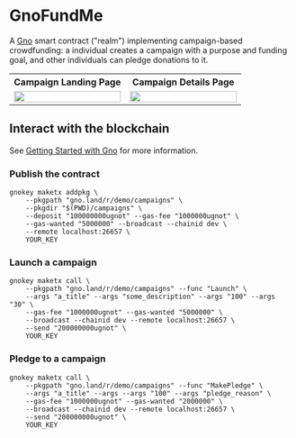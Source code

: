 # GnoFundMe

A [Gno][1] smart contract ("realm") implementing campaign-based crowdfunding:
a individual creates a campaign with a purpose and funding goal, and other 
individuals can pledge donations to it.

<table>
    <tr>
        <th>Campaign Landing Page</th>
        <th>Campaign Details Page</th>
    </tr>
    <tr>
        <td width="50%">
            <a href="https://github.com/jdkato/gnofundme/assets/8785025/75b30313-2ada-4c27-9bed-ed16fd12ab65">
                <img src="https://github.com/jdkato/gnofundme/assets/8785025/75b30313-2ada-4c27-9bed-ed16fd12ab65" width="100%">
            </a>
        </td>
        <td width="50%">
            <a href="https://github.com/jdkato/gnofundme/assets/8785025/cde6a801-33af-45df-b286-517b0f1f9748">
                <img src="https://github.com/jdkato/gnofundme/assets/8785025/cde6a801-33af-45df-b286-517b0f1f9748" width="100%">
            </a>
        </td>
    </tr>
</table>

## Interact with the blockchain

See [Getting Started with Gno][2] for more information.

### Publish the contract

```shell
gnokey maketx addpkg \
    --pkgpath "gno.land/r/demo/campaigns" \
    --pkgdir "$(PWD)/campaigns" \
    --deposit "100000000ugnot" --gas-fee "1000000ugnot" \
    --gas-wanted "5000000" --broadcast --chainid dev \
    --remote localhost:26657 \
    YOUR_KEY
```

### Launch a campaign

```shell
gnokey maketx call \
    --pkgpath "gno.land/r/demo/campaigns" --func "Launch" \
    --args "a_title" --args "some_description" --args "100" --args "30" \
    --gas-fee "1000000ugnot" --gas-wanted "5000000" \
    --broadcast --chainid dev --remote localhost:26657 \
    --send "200000000ugnot" \
    YOUR_KEY
```

### Pledge to a campaign

```shell
gnokey maketx call \
    --pkgpath "gno.land/r/demo/campaigns" --func "MakePledge" \
    --args "a_title" --args --args "100" --args "pledge_reason" \
    --gas-fee "1000000ugnot" --gas-wanted "2000000" \
    --broadcast --chainid dev --remote localhost:26657 \
    --send "200000000ugnot" \
    YOUR_KEY
```

[1]: https://gno.land/
[2]: https://github.com/gnolang/getting-started